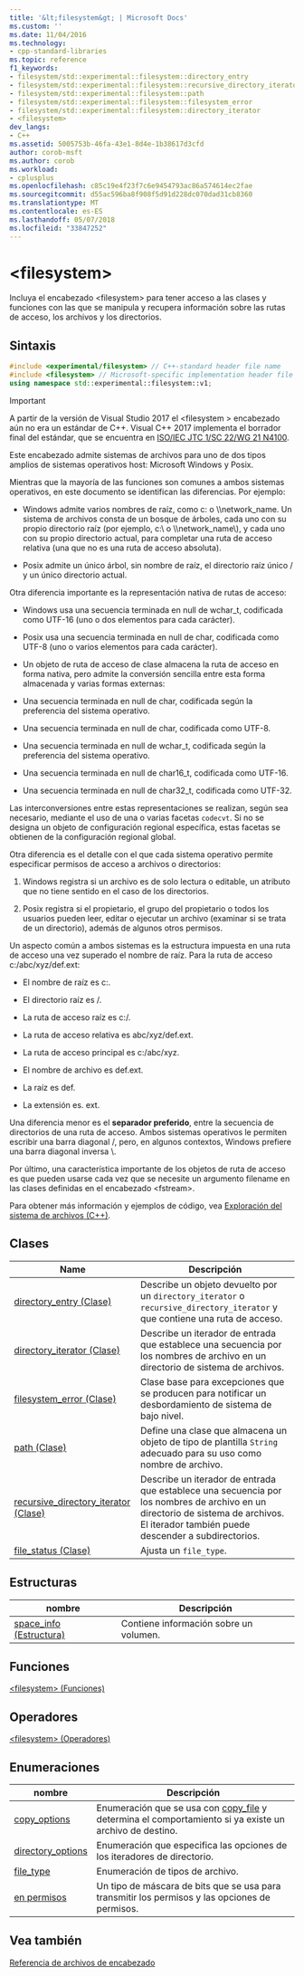 ```yaml
---
title: '&lt;filesystem&gt; | Microsoft Docs'
ms.custom: ''
ms.date: 11/04/2016
ms.technology:
- cpp-standard-libraries
ms.topic: reference
f1_keywords:
- filesystem/std::experimental::filesystem::directory_entry
- filesystem/std::experimental::filesystem::recursive_directory_iterator
- filesystem/std::experimental::filesystem::path
- filesystem/std::experimental::filesystem::filesystem_error
- filesystem/std::experimental::filesystem::directory_iterator
- <filesystem>
dev_langs:
- C++
ms.assetid: 5005753b-46fa-43e1-8d4e-1b38617d3cfd
author: corob-msft
ms.author: corob
ms.workload:
- cplusplus
ms.openlocfilehash: c85c19e4f23f7c6e9454793ac86a574614ec2fae
ms.sourcegitcommit: d55ac596ba8f908f5d91d228dc070dad31cb8360
ms.translationtype: MT
ms.contentlocale: es-ES
ms.lasthandoff: 05/07/2018
ms.locfileid: "33847252"
---
```

# <a name="ltfilesystemgt"></a>&lt;filesystem&gt;

Incluya el encabezado &lt;filesystem> para tener acceso a las clases y funciones con las que se manipula y recupera información sobre las rutas de acceso, los archivos y los directorios.

## <a name="syntax"></a>Sintaxis

```cpp
#include <experimental/filesystem> // C++-standard header file name
#include <filesystem> // Microsoft-specific implementation header file name
using namespace std::experimental::filesystem::v1;
```

> [!IMPORTANT]
> A partir de la versión de Visual Studio 2017 el \<filesystem > encabezado aún no era un estándar de C++. Visual C++ 2017 implementa el borrador final del estándar, que se encuentra en [ISO/IEC JTC 1/SC 22/WG 21 N4100](http://www.open-std.org/jtc1/sc22/wg21/docs/papers/2014/n4100.pdf).

Este encabezado admite sistemas de archivos para uno de dos tipos amplios de sistemas operativos host: Microsoft Windows y Posix.

Mientras que la mayoría de las funciones son comunes a ambos sistemas operativos, en este documento se identifican las diferencias. Por ejemplo:

- Windows admite varios nombres de raíz, como c: o \\\network_name. Un sistema de archivos consta de un bosque de árboles, cada uno con su propio directorio raíz (por ejemplo, c:\ o \\\network_name\\), y cada uno con su propio directorio actual, para completar una ruta de acceso relativa (una que no es una ruta de acceso absoluta).

- Posix admite un único árbol, sin nombre de raíz, el directorio raíz único / y un único directorio actual.

Otra diferencia importante es la representación nativa de rutas de acceso:

- Windows usa una secuencia terminada en null de wchar_t, codificada como UTF-16 (uno o dos elementos para cada carácter).

- Posix usa una secuencia terminada en null de char, codificada como UTF-8 (uno o varios elementos para cada carácter).

- Un objeto de ruta de acceso de clase almacena la ruta de acceso en forma nativa, pero admite la conversión sencilla entre esta forma almacenada y varias formas externas:

- Una secuencia terminada en null de char, codificada según la preferencia del sistema operativo.

- Una secuencia terminada en null de char, codificada como UTF-8.

- Una secuencia terminada en null de wchar_t, codificada según la preferencia del sistema operativo.

- Una secuencia terminada en null de char16_t, codificada como UTF-16.

- Una secuencia terminada en null de char32_t, codificada como UTF-32.

Las interconversiones entre estas representaciones se realizan, según sea necesario, mediante el uso de una o varias facetas `codecvt`. Si no se designa un objeto de configuración regional específica, estas facetas se obtienen de la configuración regional global.

Otra diferencia es el detalle con el que cada sistema operativo permite especificar permisos de acceso a archivos o directorios:

1. Windows registra si un archivo es de solo lectura o editable, un atributo que no tiene sentido en el caso de los directorios.

1. Posix registra si el propietario, el grupo del propietario o todos los usuarios pueden leer, editar o ejecutar un archivo (examinar si se trata de un directorio), además de algunos otros permisos.

Un aspecto común a ambos sistemas es la estructura impuesta en una ruta de acceso una vez superado el nombre de raíz. Para la ruta de acceso c:/abc/xyz/def.ext:

- El nombre de raíz es c:.

- El directorio raíz es /.

- La ruta de acceso raíz es c:/.

- La ruta de acceso relativa es abc/xyz/def.ext.

- La ruta de acceso principal es c:/abc/xyz.

- El nombre de archivo es def.ext.

- La raíz es def.

- La extensión es. ext.

Una diferencia menor es el **separador preferido**, entre la secuencia de directorios de una ruta de acceso. Ambos sistemas operativos le permiten escribir una barra diagonal /, pero, en algunos contextos, Windows prefiere una barra diagonal inversa \\.

Por último, una característica importante de los objetos de ruta de acceso es que pueden usarse cada vez que se necesite un argumento filename en las clases definidas en el encabezado \<fstream>.

Para obtener más información y ejemplos de código, vea [Exploración del sistema de archivos (C++)](../standard-library/file-system-navigation.md).

## <a name="classes"></a>Clases

|Name|Descripción|
|----------|-----------------|
|[directory_entry (Clase)](../standard-library/directory-entry-class.md)|Describe un objeto devuelto por un `directory_iterator` o `recursive_directory_iterator` y que contiene una ruta de acceso.|
|[directory_iterator (Clase)](../standard-library/directory-iterator-class.md)|Describe un iterador de entrada que establece una secuencia por los nombres de archivo en un directorio de sistema de archivos.|
|[filesystem_error (Clase)](../standard-library/filesystem-error-class.md)|Clase base para excepciones que se producen para notificar un desbordamiento de sistema de bajo nivel.|
|[path (Clase)](../standard-library/path-class.md)|Define una clase que almacena un objeto de tipo de plantilla `String` adecuado para su uso como nombre de archivo.|
|[recursive_directory_iterator (Clase)](../standard-library/recursive-directory-iterator-class.md)|Describe un iterador de entrada que establece una secuencia por los nombres de archivo en un directorio de sistema de archivos. El iterador también puede descender a subdirectorios.|
|[file_status (Clase)](../standard-library/file-status-class.md)|Ajusta un `file_type`.|

## <a name="structs"></a>Estructuras

|nombre|Descripción|
|----------|-----------------|
|[space_info (Estructura)](../standard-library/space-info-structure.md)|Contiene información sobre un volumen.|

## <a name="functions"></a>Funciones

[\<filesystem> (Funciones)](../standard-library/filesystem-functions.md)

## <a name="operators"></a>Operadores

[\<filesystem> (Operadores)](../standard-library/filesystem-operators.md)

## <a name="enumerations"></a>Enumeraciones

|nombre|Descripción|
|----------|-----------------|
|[copy_options](../standard-library/filesystem-enumerations.md#copy_options)|Enumeración que se usa con [copy_file](http://msdn.microsoft.com/4af7a9b0-8861-45ed-b84e-0307f0669d60) y determina el comportamiento si ya existe un archivo de destino.|
|[directory_options](../standard-library/filesystem-enumerations.md#directory_options)|Enumeración que especifica las opciones de los iteradores de directorio.|
|[file_type](../standard-library/filesystem-enumerations.md#file_type)|Enumeración de tipos de archivo.|
|[en permisos](../standard-library/filesystem-enumerations.md#perms)|Un tipo de máscara de bits que se usa para transmitir los permisos y las opciones de permisos.|

## <a name="see-also"></a>Vea también

[Referencia de archivos de encabezado](../standard-library/cpp-standard-library-header-files.md)<br/>
